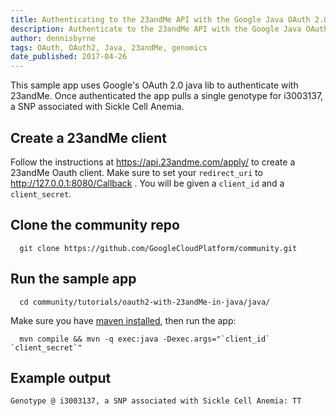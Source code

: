 ```yaml
---
title: Authenticating to the 23andMe API with the Google Java OAuth 2.0 Client
description: Authenticate to the 23andMe API with the Google Java OAuth 2.0 client and pull a single genotype for i3003137, a SNP associated with Sickle Cell Anemia.
author: dennisbyrne
tags: OAuth, OAuth2, Java, 23andMe, genomics
date_published: 2017-04-26
---
```


This sample app uses Google's OAuth 2.0 java lib to authenticate with 23andMe. Once authenticated the app pulls a single genotype for i3003137, a SNP associated with Sickle Cell Anemia.
 
## Create a 23andMe client

Follow the instructions at https://api.23andme.com/apply/ to create a 23andMe Oauth client. Make sure to set your `redirect_uri` to http://127.0.0.1:8080/Callback . You will be given a `client_id` and a `client_secret`.

## Clone the community repo

      git clone https://github.com/GoogleCloudPlatform/community.git

## Run the sample app

      cd community/tutorials/oauth2-with-23andMe-in-java/java/

Make sure you have [maven installed][install_maven], then run the app:
    
      mvn compile && mvn -q exec:java -Dexec.args="`client_id` `client_secret`"

[install_maven]: https://maven.apache.org/install.html

## Example output

`Genotype @ i3003137, a SNP associated with Sickle Cell Anemia: TT`

